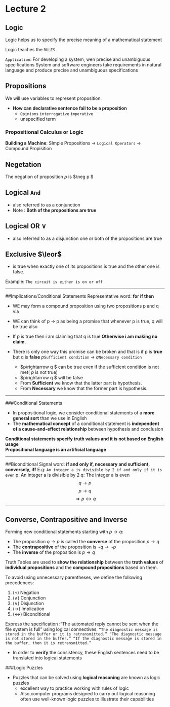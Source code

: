 # Lecture 2

## Logic

Logic helps us to specify the precise meaning of a mathematical statement 

Logic teaches the `RULES` 


`Application`:
For developing a system, wen precise and unambiguous specifications
System and software engineers take requirements in natural language and produce precise and unambiguous specifications 

## Propositions

We will use variables to represent proposition.

* **How can declarative sentence fail to be a proposition** 
	* `Opinions` `interrogative` `imperative`
	*	unspecified term

### Propositional Calculus or Logic



**Building a Machine**: 
SImple Propositions -> `Logical Operators` -> Compound Propisition

## Negetation 
The negation of proposition $p$ is $\neg p $


## Logical `And`
 
* also referred to as a conjunction
* Note : **Both of the propositions are true**
 

## Logical OR $\lor$
* also referred to as a disjunction
one or both of the propositions are true 

## Exclusive $\leor$
* is true when exactly one of its propositions is true and the other one is false.

Example: `The circuit is either is on or off`
***
##Implications/Conditional Statements
Representative word: **for if then**
* WE may form a compound proposition using two propositions p and q 
		via 
		
* WE can think of p -> p as being a promise that whenever p is true, q will be true also
* If p is true then i am claiming that q is true 
**Otherwise i am making no claim.**
* There is only one way this promise can be broken and that is if p is **true** but q is **false** 
     			$p$`Sufficient condition` $\rightarrow$ $q$`Necessary condition`
   
   * $p\rightarrow q $ can be true even if the sufficient condition is not met(	$p$ is not true)  			
   * $p\rightarrow q $ will be false
   * From **Sufficient** we know that the latter part is hypothesis.
   * From **Necessary** we know that the former part is hypothesis.
***
###Conditional Statements

* In propositional logic, we consider conditional statements of a **more general sort** than we use in English
* The **mathematical concept** of a conditional statement is **independent of a cause-and-effect relationship** between hypothesis and conclusion    

**Conditional statements specify truth values and it is not based on English usage**    
**Propositional language is an artificial language**
***
##Biconditional
Signal word: **if and only if, necessary and sufficient, conversely, iff**
E.g: `An integer a is divisible by 2 if and only if it is even`
p: An integer a is divisible by 2
q: The integer a is even
$$q \rightarrow p$$
$$p \rightarrow q$$
$$\Rightarrow p \leftrightarrow q$$
***
## Converse, Contrapositive and Inverse

Forming new conditional statements starting with $p \rightarrow q$:
* The proposition  $q \rightarrow p$ is called the **converse** of the proposition  $p \rightarrow q$
*  The **contrapositive** of the proposition is $\neg q \rightarrow \neg p$
*  The **inverse** of the proposition is $p \rightarrow q$
     
 Truth Tables are used to **show the relationship** between the **truth values** of **individual propositions** and the **compound propositions** based on them.
 
To avoid using unnecessary parentheses, we define the following precedences:
1. ($\neg$) Negation
2. ($\land$) Conjunction 
3. ($\lor$) Disjunction 
4. ($\rightarrow$) Implication 
5. ($\leftrightarrow$) Biconditional

Express the  specification :“The automated  reply cannot be sent when the file system is full” using logical connectives.
`
“The diagnostic message is stored in the buffer or it is retransmitted.”
“The diagnostic message is not stored in the buffer.”
“If the diagnostic message is stored in the buffer, then it is retransmitted.”
`


* In order to **verify** the consistency, these English sentences need to be translated into logical statements

###Logic Puzzles
* Puzzles that can be solved using **logical reasoning** are known as logic puzzles
	* excellent way to practice working with rules of logic
	* Also,computer programs designed to  carry out logical reasoning often use well-known logic puzzles to illustrate their capabilities


